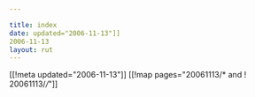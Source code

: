 ```yaml
---

title: index
date: updated="2006-11-13"]]
2006-11-13
layout: rut
---
```


[[!meta updated="2006-11-13"]]
[[!map pages="20061113/* and ! 20061113/*/*"]]

